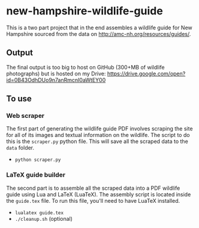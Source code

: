 # new-hampshire-wildlife-guide

This is a two part project that in the end assembles a wildlife guide for New Hampshire sourced from the data on http://amc-nh.org/resources/guides/.

## Output

The final output is too big to host on GitHub (300+MB of wildlife photographs) but is hosted on my Drive: https://drive.google.com/open?id=0B43OdhDUo9n7anRmcnI0aWtEY00

## To use

### Web scraper

The first part of generating the wildlife guide PDF involves scraping the site for all of its images and textual information on the wildlife. The script to do this is the `scraper.py` python file. This will save all the scraped data to the `data` folder.

* `python scraper.py`

### LaTeX guide builder

The second part is to assemble all the scraped data into a PDF wildlife guide using Lua and LaTeX (LuaTeX). The assembly script is located inside the `guide.tex` file. To run this file, you'll need to have LuaTeX installed.

* `lualatex guide.tex`
* `./cleanup.sh` (optional)


